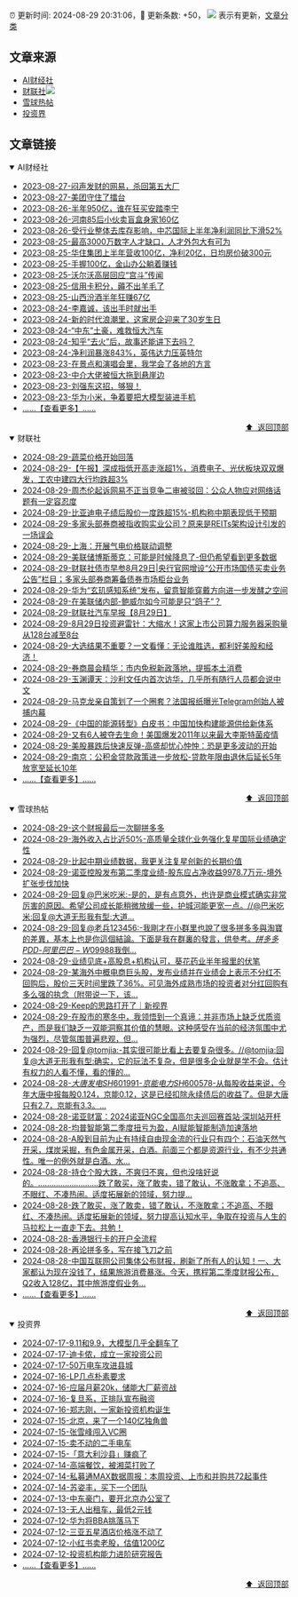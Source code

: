 ##

:alarm_clock: 更新时间: 2024-08-29 20:31:06，:rocket: 更新条数: +50， ![](/assets/dot.png) 表示有更新，[文章分类](/TAGS.md)

## 文章来源

- [AI财经社](#ai财经社)  
- [财联社](#财联社)![](/assets/dot.png)   
- [雪球热帖](#雪球热帖)  
- [投资界](#投资界)  

## 文章链接

<details open>
<summary id="ai财经社">
 AI财经社
</summary>


- [2023-08-27-闷声发财的网易，杀回第五大厂](https://www.aicaijing.com.cn/article/18610)  
- [2023-08-27-美团守住了擂台](https://www.aicaijing.com.cn/article/18611)  
- [2023-08-26-半年950亿，谁在狂买安踏李宁](https://www.aicaijing.com.cn/article/18607)  
- [2023-08-26-河南85后小伙卖盲盒身家160亿](https://www.aicaijing.com.cn/article/18608)  
- [2023-08-26-受行业整体去库存影响，中芯国际上半年净利润同比下滑52%](https://www.aicaijing.com.cn/article/18609)  
- [2023-08-25-最高3000万数字人才缺口，人才外包大有可为](https://www.aicaijing.com.cn/article/18601)  
- [2023-08-25-华住集团上半年营收100亿，净利20亿，日均房价破300元](https://www.aicaijing.com.cn/article/18602)  
- [2023-08-25-手握100亿，金山办公躺着赚钱](https://www.aicaijing.com.cn/article/18603)  
- [2023-08-25-沃尔沃高层回应“宫斗”传闻](https://www.aicaijing.com.cn/article/18604)  
- [2023-08-25-信用卡积分，薅不出羊毛了](https://www.aicaijing.com.cn/article/18605)  
- [2023-08-25-山西汾酒半年狂赚67亿](https://www.aicaijing.com.cn/article/18606)  
- [2023-08-24-李嘉诚，该出手时就出手](https://www.aicaijing.com.cn/article/18596)  
- [2023-08-24-新的时代浪潮里，这家房企迎来了30岁生日](https://www.aicaijing.com.cn/article/18597)  
- [2023-08-24-“中东”土豪，难救恒大汽车](https://www.aicaijing.com.cn/article/18598)  
- [2023-08-24-知乎“去火”后，故事还能讲下去吗？](https://www.aicaijing.com.cn/article/18599)  
- [2023-08-24-净利润暴涨843%，英伟达力压英特尔](https://www.aicaijing.com.cn/article/18600)  
- [2023-08-23-在景点和演唱会里，我学会了各地的方言](https://www.aicaijing.com.cn/article/18591)  
- [2023-08-23-中介大佬被恒大拖到悬崖边](https://www.aicaijing.com.cn/article/18592)  
- [2023-08-23-刘强东这招，够狠！](https://www.aicaijing.com.cn/article/18593)  
- [2023-08-23-华为小米，争着要把大模型装进手机](https://www.aicaijing.com.cn/article/18594)  
- [......【查看更多】......](/details/AI财经社.md)

<div align="right"><a href="#文章来源">⬆ &nbsp;返回顶部</a></div>
</details>

<details open>
<summary id="财联社">
 财联社
</summary>


- [2024-08-29-蔬菜价格开始回落](https://www.cls.cn/detail/1781100)  
- [2024-08-29-【午报】深成指低开高走涨超1%，消费电子、光伏板块双双爆发，工农中建四大行均跌超3%](https://www.cls.cn/detail/1781083)  
- [2024-08-29-周杰伦起诉网易不正当竞争二审被驳回：公众人物应对网络话题有一定容忍度](https://www.cls.cn/detail/1781080)  
- [2024-08-29-比亚迪电子绩后股价一度跌超15%-机构称中期表现低于预期](https://www.cls.cn/detail/1781035)  
- [2024-08-29-多家头部券商被指收购实业公司？原来是REITs架构设计引发的一场误会](https://www.cls.cn/detail/1780972)  
- [2024-08-29-上海：开展气电价格联动调整](https://www.cls.cn/detail/1780960)  
- [2024-08-29-美联储博斯蒂克：可能是时候降息了-但仍希望看到更多数据](https://www.cls.cn/detail/1780829)  
- [2024-08-29-财联社债市早参8月29日|央行官网增设“公开市场国债买卖业务公告”栏目；多家头部券商筹备债券市场柜台业务](https://www.cls.cn/detail/1780783)  
- [2024-08-29-华为“玄玑感知系统”发布，留意智能穿戴方向进一步发酵之空间](https://www.cls.cn/detail/1780855)  
- [2024-08-29-在美联储内部-鲍威尔如今可能是只“鸽子”？](https://www.cls.cn/detail/1780832)  
- [2024-08-29-财联社汽车早报【8月29日】](https://www.cls.cn/detail/1780784)  
- [2024-08-29-8月29日投资避雷针：大缩水！这家上市公司算力服务器采购量从128台减至8台](https://www.cls.cn/detail/1780763)  
- [2024-08-29-大选结果不重要？一文看懂：无论谁胜选，都利好美股和经济！](https://www.cls.cn/detail/1780765)  
- [2024-08-29-券商晨会精华：市内免税新政落地，提振本土消费](https://www.cls.cn/detail/1780760)  
- [2024-08-29-玉渊谭天：沙利文任内首次访华，几乎所有随行人员都会说中文](https://www.cls.cn/detail/1780749)  
- [2024-08-29-马克龙亲自策划了一个圈套？法国报纸曝光Telegram创始人被捕内幕](https://www.cls.cn/detail/1780864)  
- [2024-08-29-《中国的能源转型》白皮书：中国加快构建能源供给新体系](https://www.cls.cn/detail/1780933)  
- [2024-08-29-又有6人被夺去生命！美国爆发2011年以来最大李斯特菌疫情](https://www.cls.cn/detail/1780991)  
- [2024-08-29-美股暴跌后快速反弹-高盛却忧心忡忡：恐是更多波动的开始](https://www.cls.cn/detail/1781006)  
- [2024-08-29-南京：公积金贷款政策进一步放松-贷款年限由退休后延长5年放宽至延长10年](https://www.cls.cn/detail/1781075)  
- [......【查看更多】......](/details/财联社.md)

<div align="right"><a href="#文章来源">⬆ &nbsp;返回顶部</a></div>
</details>

<details open>
<summary id="雪球热帖">
 雪球热帖
</summary>


- [2024-08-29-这个财报最后一次聊拼多多](https://xueqiu.com/6623660105/302913373)  
- [2024-08-29-海外收入占比近50%-高质量全球化业务强化复星国际业绩确定性](https://xueqiu.com/9778872607/302903754)  
- [2024-08-29-比起中期业绩数据，我更关注复星创新的长期价值](https://xueqiu.com/1456239271/302859907)  
- [2024-08-29-诺亚控股发布第二季度业绩-股东应占净收益9978.7万元-境外扩张步伐加快](https://xueqiu.com/4422984908/302807995)  
- [2024-08-29-回复@巴米吃米:-是的，是有点意外，也许是商业模式确实非常厉害的原因。希望公司成长能稍微放缓一些，护城河能更宽一点。//@巴米吃米:回复@大道无形我有型:大道...](https://xueqiu.com/1247347556/302821281)  
- [2024-08-29-回复@老兵123456:-我剛才在小群里也說了很多拼多多與淘寶的差異，基本上也是你這個結論。下面是我在群裏的發言，供參考。$拼多多PDD$-$阿里巴巴-W09988$我倒...](https://xueqiu.com/9650668145/302793959)  
- [2024-08-29-业绩见底+高股息+机构认可，葵花药业半年报里的伏笔](https://xueqiu.com/9210717241/302807305)  
- [2024-08-29-某海外中概电商巨头股，发布业绩并在业绩会上表示不分红不回购后，股价三天时间里跌了36%。可见海外成熟市场的投资者对分红回购有多么强的执念（附带说一下，该...](https://xueqiu.com/5519392453/302791729)  
- [2024-08-29-Keep的思路打开了｜新视界](https://xueqiu.com/6988188318/302825538)  
- [2024-08-29-在股市的寒冬中，我领悟到一个真谛：并非市场上缺乏优质资产，而是我们缺乏一双能洞察其价值的慧眼。这种感受在当前的经济氛围中尤为强烈，尽管氛围普遍悲观，但...](https://xueqiu.com/7318086163/302868549)  
- [2024-08-29-回复@tomjia:-其实很可能比看上去要复杂很多。//@tomjia:回复@大道无形我有型:确实，它的玩法不复杂，但是很多企业就是学不会。估计有权力的人看不懂，看的懂的...](https://xueqiu.com/1247347556/302827980)  
- [2024-08-28-$大唐发电SH601991$-$京能电力SH600578$-从每股收益来说，今年大唐中报每股0.124，京能0.12，这是已经扣除永续债后的收益了。但是大唐只有2.7，京能有3.3。...](https://xueqiu.com/8813386760/302649961)  
- [2024-08-28-诺亚财富：2024诺亚NGC全国高尔夫巡回赛首站·深圳站开杆](https://xueqiu.com/5534115270/302689661)  
- [2024-08-28-均普智能第二季度扭亏为盈，AI赋能智能制造加速落地](https://xueqiu.com/9158060429/302656421)  
- [2024-08-28-A股到目前为止有持续自由现金流的行业只有四个：石油天然气开采，煤炭采掘，有色金属开采，白酒。前面三个都是资源行业，有不少共通性。唯一的例外就是白酒。水...](https://xueqiu.com/1816672923/302649950)  
- [2024-08-28-持仓个股大跌，不爽归不爽，但也没啥好说的。………………………跌了敢买，涨了敢卖，错了敢认，不涨敢拿；不追高、不眼红、不凑热闹。适度拓展新的领域，努力提...](https://xueqiu.com/9742512811/302618373)  
- [2024-08-28-跌了敢买，涨了敢卖，错了敢认，不涨敢拿；不追高、不眼红、不凑热闹。适度拓展新的领域，努力提高认知水平，争取在投资与人生的马拉松上一直走下去。共勉！](https://xueqiu.com/8790885129/302649773)  
- [2024-08-28-香港银行卡的开户全流程](https://xueqiu.com/7826304833/302654696)  
- [2024-08-28-再论拼多多，写在接飞刀之前](https://xueqiu.com/6034718386/302773533)  
- [2024-08-28-中国互联网公司集体公布财报，刷新了所有人的认知！一、大家都认为现在没钱了，结果旅游消费暴涨。今天，携程第二季度财报公布，Q2收入128亿，其中旅游度假业务...](https://xueqiu.com/1950128274/302629815)  
- [......【查看更多】......](/details/雪球热帖.md)

<div align="right"><a href="#文章来源">⬆ &nbsp;返回顶部</a></div>
</details>

<details open>
<summary id="投资界">
 投资界
</summary>


- [2024-07-17-9.11和9.9，大模型几乎全翻车了](https://posts.careerengine.us/p/6697778c44726b29bffa3a09)  
- [2024-07-17-迪卡侬，成立一家投资公司](https://posts.careerengine.us/p/6697778c44726b29bffa3a01)  
- [2024-07-17-50万电车攻进县城](https://posts.careerengine.us/p/6697779c831e1d29eea44253)  
- [2024-07-16-LP几点朴素要求](https://posts.careerengine.us/p/669636a8720ed522248054dc)  
- [2024-07-16-应届月薪20k，储能大厂薪资战](https://posts.careerengine.us/p/669636a8720ed522248054d4)  
- [2024-07-16-复旦系，正排队宣布融资](https://posts.careerengine.us/p/66963699cb38e136a496986c)  
- [2024-07-16-郑志刚，一家新投资机构诞生](https://posts.careerengine.us/p/66963699cb38e136a4969874)  
- [2024-07-15-北京，来了一个140亿独角兽](https://posts.careerengine.us/p/6694db59a0c3ac562b61f9af)  
- [2024-07-15-张雪峰闯入VC圈](https://posts.careerengine.us/p/6694db59a0c3ac562b61f9b7)  
- [2024-07-15-卖不动的二手电车](https://posts.careerengine.us/p/6694db6836b2f1565d9b541a)  
- [2024-07-15-「意大利沙县」赚疯了](https://posts.careerengine.us/p/6694db6836b2f1565d9b5422)  
- [2024-07-14-高端餐饮，被湘菜打败了](https://posts.careerengine.us/p/6693862333c6e710d0bf9dc4)  
- [2024-07-14-私募通MAX数据周报：本周投资、上市和并购共72起事件](https://posts.careerengine.us/p/6693862333c6e710d0bf9dcc)  
- [2024-07-14-苏姿丰，买下一个团队](https://posts.careerengine.us/p/6693861481427510b2b9c123)  
- [2024-07-13-中东豪门，要开北京办公室了](https://posts.careerengine.us/p/66922794a876f80d113b51fe)  
- [2024-07-13-无人出租车，最低2元钱](https://posts.careerengine.us/p/669227b82202ae0dfac5d713)  
- [2024-07-12-华为将BBA挑落马下](https://posts.careerengine.us/p/6690a6c68082df14ead7eaac)  
- [2024-07-12-三亚五星酒店价格涨不动了](https://posts.careerengine.us/p/6690a6c68082df14ead7eaa4)  
- [2024-07-12-小红书卖老股，估值1200亿](https://posts.careerengine.us/p/6690a6b756b00014bcc00e8f)  
- [2024-07-12-投资机构能力进阶研究报告](https://posts.careerengine.us/p/6690a6b756b00014bcc00e87)  
- [......【查看更多】......](/details/投资界.md)

<div align="right"><a href="#文章来源">⬆ &nbsp;返回顶部</a></div>
</details>
